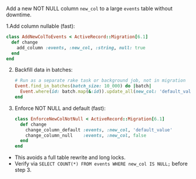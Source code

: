 Add a new NOT NULL column `new_col` to a large `events` table without downtime.


1.Add column nullable (fast):
   ```ruby
   class AddNewColToEvents < ActiveRecord::Migration[6.1]
     def change
       add_column :events, :new_col, :string, null: true
     end
   end
   ```

2. Backfill data in batches:
   ```ruby
   # Run as a separate rake task or background job, not in migration
   Event.find_in_batches(batch_size: 10_000) do |batch|
     Event.where(id: batch.map(&:id)).update_all(new_col: 'default_value')
   end
   ```

3. Enforce NOT NULL and default (fast):
   ```ruby
   class EnforceNewColNotNull < ActiveRecord::Migration[6.1]
     def change
       change_column_default :events, :new_col, 'default_value'
       change_column_null    :events, :new_col, false
     end
   end
   ```
- This avoids a full table rewrite and long locks.
- Verify via `SELECT COUNT(*) FROM events WHERE new_col IS NULL;` before step 3.

